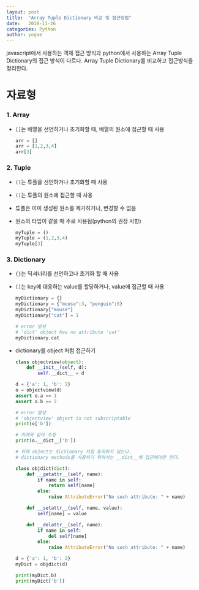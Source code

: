 ```yaml
---
layout: post
title:  "Array Tuple Dictionary 비교 및 접근방법"
date:   2018-11-26
categories: Python
author: yogae
---
```


javascript에서 사용하는 객체 접근 방식과 python에서 사용하는 Array Tuple Dictionary의 접근 방식이 다르다. Array Tuple Dictionary를 비교하고 접근방식을 정리한다.

# 자료형

### 1. Array

- `[]`는 배열을 선언하거나 초기화할 때, 배열의 원소에 접근할 때 사용

  ```python
  arr = []
  arr = [1,2,3,4]
  arr[3]
  ```

### 2. Tuple

- `()`는 튜플을 선언하거나 초기화할 때 사용

- `()`는 튜플의 원소에 접근할 때 사용

- 튜플은 이미 생성된 원소를 제거하거나, 변경할 수 없음

- 원소의 타입이 같을 때 주로 사용됨(python의 권장 사항)

  ```python
  myTuple = () 
  myTuple = (1,2,3,4)
  myTuple[3]
  ```

### 3. Dictionary

- `{}`는 딕셔너리를 선언하고나 초기화 할 때 사용

- `[]`는 key에 대응하는 value를 할당하거나, value에 접근할 때 사용

  ```python
  myDictionary = {}
  myDictionary = {"mouse":3, "penguin":5}
  myDictionary["mouse"] 
  myDictionary["cat"] = 1
  
  # error 발생
  # 'dict' object has no attribute 'cat'
  myDictionary.cat 
  ```

- dictionary를 object 처럼 접근하기

  ```python
  class objectview(object):
      def __init__(self, d):
          self.__dict__ = d
  
  d = {'a': 1, 'b': 2}
  o = objectview(d)
  assert o.a == 1
  assert o.b == 2
  
  # error 발생
  # 'objectview' object is not subscriptable
  print(o['b'])
  
  # 아래와 같이 수정
  print(o.__dict__['b'])
  
  # 위에 object는 dictionary 처럼 동작하지 않는다.
  # dictionary methods를 사용하기 위하서는 __dist__에 접근해야만 한다.
  ```

  ```python
  class objdict(dict):
      def __getattr__(self, name):
          if name in self:
              return self[name]
          else:
              raise AttributeError("No such attribute: " + name)
  
      def __setattr__(self, name, value):
          self[name] = value
  
      def __delattr__(self, name):
          if name in self:
              del self[name]
          else:
              raise AttributeError("No such attribute: " + name)
  
  d = {'a': 1, 'b': 2}
  myDict = objdict(d)
  
  print(myDict.b)
  print(myDict['b'])
  ```




